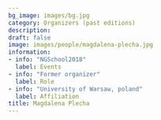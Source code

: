 ```yaml
---
bg_image: images/bg.jpg
category: Organizers (past editions)
description: 
draft: false
image: images/people/magdalena-plecha.jpg
information:
- info: "NGSchool2018"
  label: Events
- info: "Former organizer"
  label: Role
- info: "University of Warsaw, poland"
  label: Affiliation
title: Magdalena Plecha
---
```

